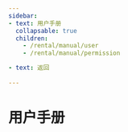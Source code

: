 ```yaml
---
sidebar:
- text: 用户手册
  collapsable: true
  children:
    - /rental/manual/user
    - /rental/manual/permission

- text: 返回
 
---
```


# 用户手册
